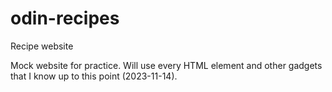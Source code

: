 # odin-recipes
Recipe website

Mock website for practice.
Will use every HTML element and other gadgets that I know up to this point (2023-11-14).
